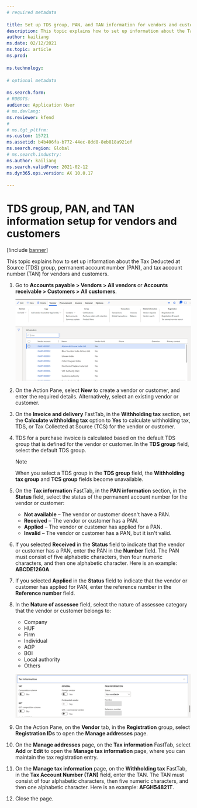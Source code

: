 ```yaml
---
# required metadata

title: Set up TDS group, PAN, and TAN information for vendors and customers
description: This topic explains how to set up information about the Tax Deducted at Source (TDS) group, permanent account number (PAN), and tax account number (TAN) for vendors and customers.
author: kailiang
ms.date: 02/12/2021
ms.topic: article
ms.prod: 

ms.technology: 

# optional metadata

ms.search.form: 
# ROBOTS: 
audience: Application User
# ms.devlang: 
ms.reviewer: kfend
# 
# ms.tgt_pltfrm: 
ms.custom: 15721
ms.assetid: b4b406fa-b772-44ec-8dd8-8eb818a921ef
ms.search.region: Global
# ms.search.industry: 
ms.author: kailiang
ms.search.validFrom: 2021-02-12
ms.dyn365.ops.version: AX 10.0.17

---
```


# TDS group, PAN, and TAN information setup for vendors and customers

[!include [banner](../includes/banner.md)]

This topic explains how to set up information about the Tax Deducted at Source (TDS) group, permanent account number (PAN), and tax account number (TAN) for vendors and customers.

1. Go to **Accounts payable \> Vendors \> All vendors** or **Accounts receivable \> Customers \> All customers**.

    [![All vendors page.](./media/apac-ind-TDS-55.png)](./media/apac-ind-TDS-55.png)

2. On the Action Pane, select **New** to create a vendor or customer, and enter the required details. Alternatively, select an existing vendor or customer.
3. On the **Invoice and delivery** FastTab, in the **Withholding tax** section, set the **Calculate withholding tax** option to **Yes** to calculate withholding tax, TDS, or Tax Collected at Source (TCS) for the vendor or customer.
4. TDS for a purchase invoice is calculated based on the default TDS group that is defined for the vendor or customer. In the **TDS group** field, select the default TDS group.

    > [!NOTE]
    > When you select a TDS group in the **TDS group** field, the **Withholding tax group** and **TCS group** fields become unavailable.

5. On the **Tax information** FastTab, in the **PAN information** section, in the **Status** field, select the status of the permanent account number for the vendor or customer:

    - **Not available** – The vendor or customer doesn't have a PAN.
    - **Received** – The vendor or customer has a PAN.
    - **Applied** – The vendor or customer has applied for a PAN.
    - **Invalid** – The vendor or customer has a PAN, but it isn't valid.

6. If you selected **Received** in the **Status** field to indicate that the vendor or customer has a PAN, enter the PAN in the **Number** field. The PAN must consist of five alphabetic characters, then four numeric characters, and then one alphabetic character. Here is an example: **ABCDE1260A**.
7. If you selected **Applied** in the **Status** field to indicate that the vendor or customer has applied for PAN, enter the reference number in the **Reference number** field.
8. In the **Nature of assessee** field, select the nature of assessee category that the vendor or customer belongs to:

    - Company
    - HUF
    - Firm
    - Individual
    - AOP
    - BOI
    - Local authority
    - Others

    [![Tax information FastTab.](./media/apac-ind-TDS-56.png)](./media/apac-ind-TDS-56.png)

9. On the Action Pane, on the **Vendor** tab, in the **Registration** group, select **Registration IDs** to open the **Manage addresses** page.
10. On the **Manage addresses** page, on the **Tax information** FastTab, select **Add** or **Edit** to open the **Manage tax information** page, where you can maintain the tax registration entry.
11. On the **Manage tax information** page, on the **Withholding tax** FastTab, in the **Tax Account Number (TAN)** field, enter the TAN. The TAN must consist of four alphabetic characters, then five numeric characters, and then one alphabetic character. Here is an example: **AFGH54821T**.
12. Close the page.
